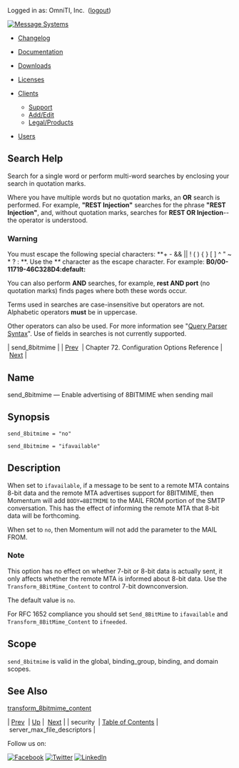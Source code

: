 Logged in as: OmniTI, Inc.  ([logout](https://support.messagesystems.com/logout.php))

[![Message Systems](https://support.messagesystems.com/images/ms-white205.png)](https://support.messagesystems.com/start.php) 

*   [Changelog](https://support.messagesystems.com/start.php?show=changelog)
*   [Documentation](https://support.messagesystems.com/docs/)
*   [Downloads](https://support.messagesystems.com/start.php)

*   [Licenses](https://support.messagesystems.com/license_summary.php)
*   <a href="">Clients</a>
    *   [Support](https://support.messagesystems.com/cs.php)
    *   [Add/Edit](https://support.messagesystems.com/edit_client.php)
    *   [Legal/Products](https://support.messagesystems.com/edit_products.php)
*   [Users](https://support.messagesystems.com/edit_customer.php)

## Search Help

Search for a single word or perform multi-word searches by enclosing your search in quotation marks.

Where you have multiple words but no quotation marks, an **OR** search is performed. For example, **"REST Injection"** searches for the phrase **"REST Injection"**, and, without quotation marks, searches for **REST OR Injection**--the operator is understood.

### Warning

You must escape the following special characters: **+ - && || ! ( ) { } [ ] ^ " ~ * ? : \**. Use the **\** character as the escape character. For example: **B0/00-11719-46C328D4\:default\:**

You can also perform **AND** searches, for example, **rest AND port** (no quotation marks) finds pages where both these words occur.

Terms used in searches are case-insensitive but operators are not. Alphabetic operators **must** be in uppercase.

Other operators can also be used. For more information see "[Query Parser Syntax](https://lucene.apache.org/core/old_versioned_docs/versions/3_0_0/queryparsersyntax.html)". Use of fields in searches is not currently supported.

| send_8bitmime |
| [Prev](conf.ref.security.php)  | Chapter 72. Configuration Options Reference |  [Next](conf.ref.server_max_file_descriptors.php) |

<a name="conf.ref.send_8bitmime"></a>
## Name

send_8bitmime — Enable advertising of 8BITMIME when sending mail

## Synopsis

`send_8bitmime = "no"`

`send_8bitmime = "ifavailable"`

<a name="idp26493968"></a>
## Description

When set to `ifavailable`, if a message to be sent to a remote MTA contains 8-bit data and the remote MTA advertises support for 8BITMIME, then Momentum will add `BODY=8BITMIME` to the MAIL FROM portion of the SMTP conversation. This has the effect of informing the remote MTA that 8-bit data will be forthcoming.

When set to `no`, then Momentum will not add the parameter to the MAIL FROM.

### Note

This option has no effect on whether 7-bit or 8-bit data is actually sent, it only affects whether the remote MTA is informed about 8-bit data. Use the `Transform_8BitMime_Content` to control 7-bit downconversion.

The default value is `no`.

For RFC 1652 compliance you should set `Send_8BitMime` to `ifavailable` and `Transform_8BitMime_Content` to `ifneeded`.

<a name="idp26502656"></a>
## Scope

`send_8bitmime` is valid in the global, binding_group, binding, and domain scopes.

<a name="idp26504960"></a>
## See Also

[transform_8bitmime_content](conf.ref.transform_8bitmime_content.php "transform_8bitmime_content")

| [Prev](conf.ref.security.php)  | [Up](config.options.ref.php) |  [Next](conf.ref.server_max_file_descriptors.php) |
| security  | [Table of Contents](index.php) |  server_max_file_descriptors |

Follow us on:

[![Facebook](https://support.messagesystems.com/images/icon-facebook.png)](http://www.facebook.com/messagesystems) [![Twitter](https://support.messagesystems.com/images/icon-twitter.png)](http://twitter.com/#!/MessageSystems) [![LinkedIn](https://support.messagesystems.com/images/icon-linkedin.png)](http://www.linkedin.com/company/message-systems)